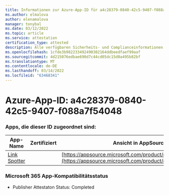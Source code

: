 ```yaml
---
title: Informationen zur Azure-App-ID für a4c28379-0840-42c5-9407-f088a7f54048
ms.author: elmalova
author: elenamalova
manager: tonybal
ms.date: 03/12/2022
ms.topic: article
ms.service: attestation
certification_type: attested
description: Alle verfügbaren Sicherheits- und Complianceinformationen für a4c28379-0840-42c5-9407-f088a7f54048.
ms.openlocfilehash: 1cfde3b982233492490302164ddbeedfaef99aaf
ms.sourcegitcommit: 4d215076edbae690d7c44cd05dc15d0a495b82bf
ms.translationtype: MT
ms.contentlocale: de-DE
ms.lasthandoff: 03/14/2022
ms.locfileid: "63468341"
---
```

# <a name="azure-app-id-a4c28379-0840-42c5-9407-f088a7f54048"></a>Azure-App-ID: a4c28379-0840-42c5-9407-f088a7f54048


### <a name="apps-associated-with-this-id"></a>Apps, die dieser ID zugeordnet sind:
| **App-Name** | **Zertifiziert** | **Ansicht in AppSource** |
|--------------|---------------|-----------------------|
| [Link Spotter](../forward/WA200003092) |  | [https://appsource.microsoft.com/product/office/WA200003092](https://appsource.microsoft.com/product/office/WA200003092) |

### <a name="microsoft-365-app-compliance-status"></a>Microsoft 365 App-Kompatibilitätsstatus
- Publisher Attestaton Status: Completed
